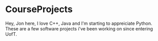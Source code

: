 # CourseProjects
Hey,
Jon here, I love C++, Java and I'm starting to appreiciate Python.
These are a few software projects i've been working on since entering UofT.

